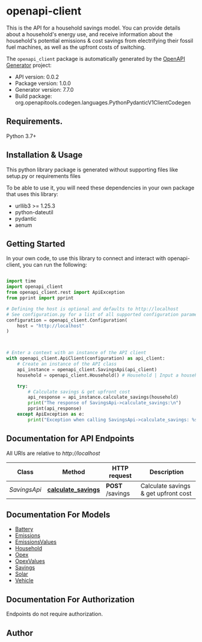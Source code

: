 # openapi-client
This is the API for a household savings model. You can provide details about a household's energy use, and receive information about the household's potential emissions & cost savings from electrifying their fossil fuel machines, as well as the upfront costs of switching.

The `openapi_client` package is automatically generated by the [OpenAPI Generator](https://openapi-generator.tech) project:

- API version: 0.0.2
- Package version: 1.0.0
- Generator version: 7.7.0
- Build package: org.openapitools.codegen.languages.PythonPydanticV1ClientCodegen

## Requirements.

Python 3.7+

## Installation & Usage

This python library package is generated without supporting files like setup.py or requirements files

To be able to use it, you will need these dependencies in your own package that uses this library:

* urllib3 >= 1.25.3
* python-dateutil
* pydantic
* aenum

## Getting Started

In your own code, to use this library to connect and interact with openapi-client,
you can run the following:

```python

import time
import openapi_client
from openapi_client.rest import ApiException
from pprint import pprint

# Defining the host is optional and defaults to http://localhost
# See configuration.py for a list of all supported configuration parameters.
configuration = openapi_client.Configuration(
    host = "http://localhost"
)



# Enter a context with an instance of the API client
with openapi_client.ApiClient(configuration) as api_client:
    # Create an instance of the API class
    api_instance = openapi_client.SavingsApi(api_client)
    household = openapi_client.Household() # Household | Input a household's energy behaviour

    try:
        # Calculate savings & get upfront cost
        api_response = api_instance.calculate_savings(household)
        print("The response of SavingsApi->calculate_savings:\n")
        pprint(api_response)
    except ApiException as e:
        print("Exception when calling SavingsApi->calculate_savings: %s\n" % e)

```

## Documentation for API Endpoints

All URIs are relative to *http://localhost*

Class | Method | HTTP request | Description
------------ | ------------- | ------------- | -------------
*SavingsApi* | [**calculate_savings**](openapi_client/docs/SavingsApi.md#calculate_savings) | **POST** /savings | Calculate savings &amp; get upfront cost


## Documentation For Models

 - [Battery](openapi_client/docs/Battery.md)
 - [Emissions](openapi_client/docs/Emissions.md)
 - [EmissionsValues](openapi_client/docs/EmissionsValues.md)
 - [Household](openapi_client/docs/Household.md)
 - [Opex](openapi_client/docs/Opex.md)
 - [OpexValues](openapi_client/docs/OpexValues.md)
 - [Savings](openapi_client/docs/Savings.md)
 - [Solar](openapi_client/docs/Solar.md)
 - [Vehicle](openapi_client/docs/Vehicle.md)


<a id="documentation-for-authorization"></a>
## Documentation For Authorization

Endpoints do not require authorization.


## Author




